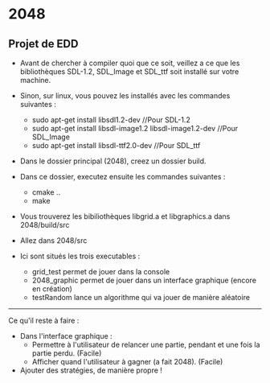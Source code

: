 # 2048
Projet de EDD
-------------

- Avant de chercher à compiler quoi que ce soit, veillez a ce que les bibliothèques SDL-1.2, SDL_Image et SDL_ttf soit installé sur votre machine.
- Sinon, sur linux, vous pouvez les installés avec les commandes suivantes :
	- sudo apt-get install libsdl1.2-dev   //Pour SDL-1.2
	- sudo apt-get install libsdl-image1.2 libsdl-image1.2-dev  //Pour SDL_Image
	- sudo apt-get install libsdl-ttf2.0-dev //Pour SDL_ttf

- Dans le dossier principal (2048), creez un dossier build.
- Dans ce dossier, executez ensuite les commandes suivantes :
	- cmake ..
	- make
- Vous trouverez les bibiliothèques libgrid.a et libgraphics.a dans 2048/build/src

- Allez dans 2048/src
- Ici sont situés les trois executables :
	- grid_test permet de jouer dans la console
	- 2048_graphic permet de jouer dans un interface graphique (encore en création)
	- testRandom lance un algorithme qui va jouer de manière aléatoire

-------------

Ce qu'il reste à faire :
- Dans l'interface graphique :
	- Permettre à l'utilisateur de relancer une partie, pendant et une fois la partie perdu. (Facile)
	- Afficher quand l'utilisateur à gagner (a fait 2048). (Facile)
- Ajouter des stratégies, de manière propre ! 



